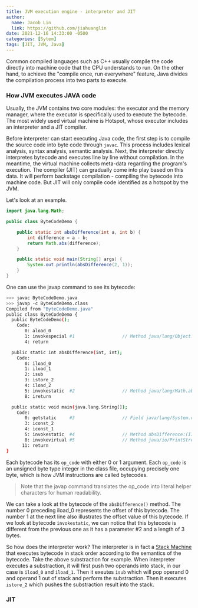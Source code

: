 ```yaml
---
title: JVM execution engine - interpreter and JIT
author:
  name: Jacob Lin
  link: https://github.com/jiahuanglin
date: 2021-12-16 14:33:00 -0500
categories: [Sytem]
tags: [JIT, JVM, Java]
---
```


Common compiled languages such as C++ usually compile the code directly into machine code that the CPU understands to run. On the other hand, to achieve the "compile once, run everywhere" feature, Java divides the compilation process into two parts to execute.

### How JVM executes JAVA code
Usually, the JVM contains two core modules: the executor and the memory manager, where the executor is specifically used to execute the bytecode. The most widely used virtual machine is Hotspot, whose executor includes an interpreter and a JIT compiler. 

Before interpreter can start executing Java code, the first step is to compile the source code into byte code through `javac`. This process includes lexical analysis, syntax analysis, semantic analysis. Next, the interpreter directly interpretes bytecode and executes line by line without compilation. In the meantime, the virtual machine collects meta-data regarding the program's execution. The compiler (JIT) can gradually come into play based on this data. It will perform backstage compilation - compiling the bytecode into machine code. But JIT will only compile code identified as a hotspot by the JVM.

Let's look at an example.

```java
import java.lang.Math;

public class ByteCodeDemo {

    public static int absDifference(int a, int b) {
        int difference = a - b;
        return Math.abs(difference);
    }

    public static void main(String[] args) {
        System.out.println(absDifference(2, 1));
    }
}
```
One can use the javap command to see its bytecode:

```bash
>>> javac ByteCodeDemo.java
>>> javap -c ByteCodeDemo.class
Compiled from "ByteCodeDemo.java"
public class ByteCodeDemo {
  public ByteCodeDemo();
    Code:
       0: aload_0
       1: invokespecial #1                  // Method java/lang/Object."<init>":()V
       4: return

  public static int absDifference(int, int);
    Code:
       0: iload_0
       1: iload_1
       2: isub
       3: istore_2
       4: iload_2
       5: invokestatic  #2                  // Method java/lang/Math.abs:(I)I
       8: ireturn

  public static void main(java.lang.String[]);
    Code:
       0: getstatic     #3                  // Field java/lang/System.out:Ljava/io/PrintStream;
       3: iconst_2
       4: iconst_1
       5: invokestatic  #4                  // Method absDifference:(II)I
       8: invokevirtual #5                  // Method java/io/PrintStream.println:(I)V
      11: return
}
```

Each bytecode has its `op_code` with either 0 or 1 argument. Each `op_code` is an unsigned byte type integer in the class file, occupying precisely one byte, which is how JVM instructions are called bytecodes.

> Note that the javap command translates the op_code into literal helper characters for human readability.

We can take a look at the bytecode of the `absDifference()` method. The number 0 preceding iload_0 represents the offset of this bytecode. The number 1 at the next line also illustrates the offset value of this bytecode. If we look at bytecode `invokestatic`, we can notice that this bytecode is different from the previous one as it has a parameter #2 and a length of 3 bytes.

So how does the interpreter work? The interpreter is in fact a [Stack Machine](https://en.wikipedia.org/wiki/Stack_machine) that executes bytecode in stack order according to the semantics of the bytecode. Take the above substraction for example. When interpreter executes a substraction, it will first push two operands into stack, in our case is 
`iload_0` and `iload_1`. Then it exeutes `isub` which will pop operand 0 and operand 1 out of stack and perform the substraction. Then it executes `istore_2` which pushes the substraction result into the stack.

### JIT


